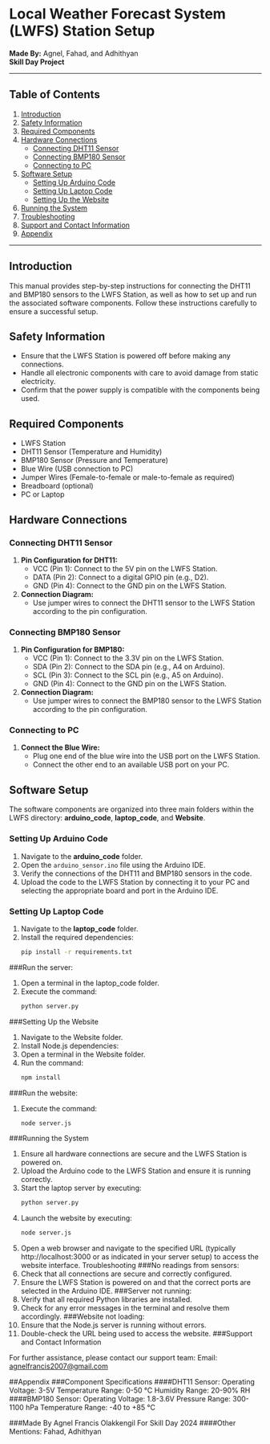 # Local Weather Forecast System (LWFS) Station Setup

**Made By:** Agnel, Fahad, and Adhithyan  
**Skill Day Project**  

---

## Table of Contents
1. [Introduction](#introduction)  
2. [Safety Information](#safety-information)  
3. [Required Components](#required-components)  
4. [Hardware Connections](#hardware-connections)  
   - [Connecting DHT11 Sensor](#connecting-dht11-sensor)  
   - [Connecting BMP180 Sensor](#connecting-bmp180-sensor)  
   - [Connecting to PC](#connecting-to-pc)  
5. [Software Setup](#software-setup)  
   - [Setting Up Arduino Code](#setting-up-arduino-code)  
   - [Setting Up Laptop Code](#setting-up-laptop-code)  
   - [Setting Up the Website](#setting-up-the-website)  
6. [Running the System](#running-the-system)  
7. [Troubleshooting](#troubleshooting)  
8. [Support and Contact Information](#support-and-contact-information)  
9. [Appendix](#appendix)  

---

## Introduction
This manual provides step-by-step instructions for connecting the DHT11 and BMP180 sensors to the LWFS Station, as well as how to set up and run the associated software components. Follow these instructions carefully to ensure a successful setup.

## Safety Information
- Ensure that the LWFS Station is powered off before making any connections.
- Handle all electronic components with care to avoid damage from static electricity.
- Confirm that the power supply is compatible with the components being used.

## Required Components
- LWFS Station
- DHT11 Sensor (Temperature and Humidity)
- BMP180 Sensor (Pressure and Temperature)
- Blue Wire (USB connection to PC)
- Jumper Wires (Female-to-female or male-to-female as required)
- Breadboard (optional)
- PC or Laptop

## Hardware Connections

### Connecting DHT11 Sensor
1. **Pin Configuration for DHT11:**
   - VCC (Pin 1): Connect to the 5V pin on the LWFS Station.
   - DATA (Pin 2): Connect to a digital GPIO pin (e.g., D2).
   - GND (Pin 4): Connect to the GND pin on the LWFS Station.
2. **Connection Diagram:**
   - Use jumper wires to connect the DHT11 sensor to the LWFS Station according to the pin configuration.

### Connecting BMP180 Sensor
1. **Pin Configuration for BMP180:**
   - VCC (Pin 1): Connect to the 3.3V pin on the LWFS Station.
   - SDA (Pin 2): Connect to the SDA pin (e.g., A4 on Arduino).
   - SCL (Pin 3): Connect to the SCL pin (e.g., A5 on Arduino).
   - GND (Pin 4): Connect to the GND pin on the LWFS Station.
2. **Connection Diagram:**
   - Use jumper wires to connect the BMP180 sensor to the LWFS Station according to the pin configuration.

### Connecting to PC
1. **Connect the Blue Wire:**
   - Plug one end of the blue wire into the USB port on the LWFS Station.
   - Connect the other end to an available USB port on your PC.

## Software Setup
The software components are organized into three main folders within the LWFS directory: **arduino_code**, **laptop_code**, and **Website**.

### Setting Up Arduino Code
1. Navigate to the **arduino_code** folder.
2. Open the `arduino_sensor.ino` file using the Arduino IDE.
3. Verify the connections of the DHT11 and BMP180 sensors in the code.
4. Upload the code to the LWFS Station by connecting it to your PC and selecting the appropriate board and port in the Arduino IDE.

### Setting Up Laptop Code
1. Navigate to the **laptop_code** folder.
2. Install the required dependencies:
   ```bash
   pip install -r requirements.txt
###Run the server:
1. Open a terminal in the laptop_code folder.
2. Execute the command:
   ```bash
   python server.py
###Setting Up the Website
1. Navigate to the Website folder.
2. Install Node.js dependencies:
3. Open a terminal in the Website folder.
4. Run the command:
   ```bash
   npm install
###Run the website:
1. Execute the command:
   ```bash
   node server.js
###Running the System
1. Ensure all hardware connections are secure and the LWFS Station is powered on.
2. Upload the Arduino code to the LWFS Station and ensure it is running correctly.
3. Start the laptop server by executing:
   ```bash
   python server.py
4. Launch the website by executing:
   ```bash
   node server.js
5. Open a web browser and navigate to the specified URL (typically http://localhost:3000 or as indicated in your server setup) to access the website interface.
Troubleshooting
###No readings from sensors:
1. Check that all connections are secure and correctly configured.
2. Ensure the LWFS Station is powered on and that the correct ports are selected in the Arduino IDE.
###Server not running:
1. Verify that all required Python libraries are installed.
2. Check for any error messages in the terminal and resolve them accordingly.
###Website not loading:
1. Ensure that the Node.js server is running without errors.
2. Double-check the URL being used to access the website.
###Support and Contact Information

For further assistance, please contact our support team:
Email: agnelfrancis2007@gmail.com

##Appendix
###Component Specifications
####DHT11 Sensor:
Operating Voltage: 3-5V
Temperature Range: 0-50 °C
Humidity Range: 20-90% RH
####BMP180 Sensor:
Operating Voltage: 1.8-3.6V
Pressure Range: 300-1100 hPa
Temperature Range: -40 to +85 °C

###Made By Agnel Francis Olakkengil For Skill Day 2024
####Other Mentions: Fahad, Adhithyan
